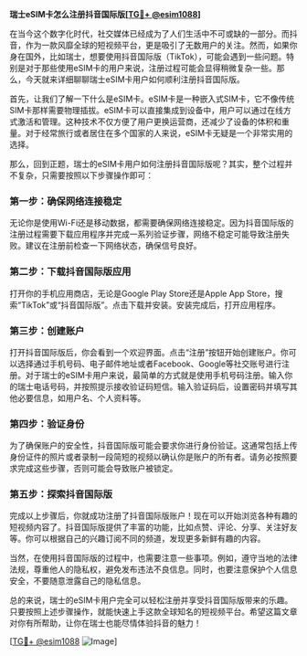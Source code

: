 **瑞士eSIM卡怎么注册抖音国际版[[TG💪+ @esim1088](https://t.me/s/esim1088)]**

在当今这个数字化时代，社交媒体已经成为了人们生活中不可或缺的一部分。而抖音，作为一款风靡全球的短视频平台，更是吸引了无数用户的关注。然而，如果你身在国外，比如瑞士，想要使用抖音国际版（TikTok），可能会遇到一些问题。特别是对于那些使用eSIM卡的用户来说，注册过程可能会显得稍微复杂一些。那么，今天就来详细聊聊瑞士eSIM卡用户如何顺利注册抖音国际版。

首先，让我们了解一下什么是eSIM卡。eSIM卡是一种嵌入式SIM卡，它不像传统SIM卡那样需要物理插拔。eSIM卡可以直接集成到设备中，用户可以通过在线方式激活和管理。这种技术不仅方便了用户更换运营商，还减少了设备的体积和重量。对于经常旅行或者居住在多个国家的人来说，eSIM卡无疑是一个非常实用的选择。

那么，回到正题，瑞士的eSIM卡用户如何注册抖音国际版呢？其实，整个过程并不复杂，只需要按照以下步骤操作即可：

### 第一步：确保网络连接稳定

无论你是使用Wi-Fi还是移动数据，都需要确保网络连接稳定。因为抖音国际版的注册过程需要下载应用程序并完成一系列验证步骤，网络不稳定可能导致注册失败。建议在注册前检查一下网络状态，确保信号良好。

### 第二步：下载抖音国际版应用

打开你的手机应用商店，无论是Google Play Store还是Apple App Store，搜索“TikTok”或“抖音国际版”。点击下载并安装。安装完成后，打开应用程序。

### 第三步：创建账户

打开抖音国际版后，你会看到一个欢迎界面。点击“注册”按钮开始创建账户。你可以选择通过手机号码、电子邮件地址或者Facebook、Google等社交账号进行注册。对于瑞士的eSIM卡用户来说，最简单的方式就是使用手机号码注册。输入你的瑞士电话号码，并按照提示接收验证码短信。输入验证码后，设置密码并填写其他必要信息，如用户名、个人资料等。

### 第四步：验证身份

为了确保账户的安全性，抖音国际版可能会要求你进行身份验证。这通常包括上传身份证件的照片或者录制一段简短的视频以确认你是账户的所有者。请务必按照要求完成这些步骤，否则可能会导致账户被锁定。

### 第五步：探索抖音国际版

完成以上步骤后，你就成功注册了抖音国际版账户！现在可以开始浏览各种有趣的短视频内容了。抖音国际版提供了丰富的功能，比如点赞、评论、分享、关注好友等。你可以根据自己的兴趣订阅不同的频道，发现更多新鲜有趣的内容。

当然，在使用抖音国际版的过程中，也需要注意一些事项。例如，遵守当地的法律法规，尊重他人的隐私权，避免发布违法不良信息。同时，也要注意保护个人信息安全，不要随意泄露自己的隐私信息。

总的来说，瑞士的eSIM卡用户完全可以轻松注册并享受抖音国际版带来的乐趣。只要按照上述步骤操作，就能快速上手这款全球知名的短视频平台。希望这篇文章对你有所帮助，让你在瑞士也能尽情体验抖音的魅力！

[[TG💪+ @esim1088](https://t.me/s/esim1088) ![Image](https://i.postimg.cc/4NQfJmqS/Snipaste-2025-05-13-00-14-12.png)]